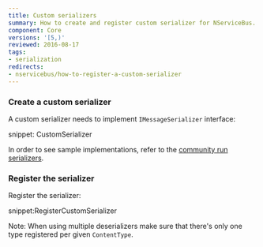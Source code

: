 ```yaml
---
title: Custom serializers
summary: How to create and register custom serializer for NServiceBus.
component: Core
versions: '[5,)'
reviewed: 2016-08-17
tags:
- serialization
redirects:
- nservicebus/how-to-register-a-custom-serializer
---
```



### Create a custom serializer

A custom serializer needs to implement `IMessageSerializer` interface:

snippet: CustomSerializer

In order to see sample implementations, refer to the [community run serializers](/platform/extensions.md#serializers).


### Register the serializer

Register the serializer:

snippet:RegisterCustomSerializer

Note: When using multiple deserializers make sure that there's only one type registered per given `ContentType`.